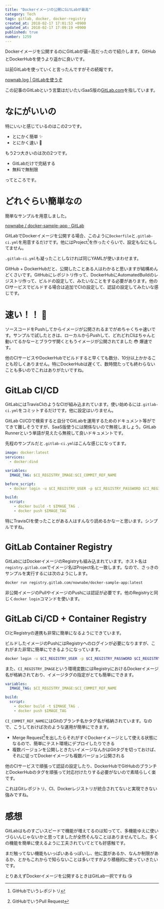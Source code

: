 ```yaml
---
title: "Dockerイメージの公開にGitLabが最高"
category: Tech
tags: gitlab, docker, docker-registry
created_at: 2018-02-17 17:01:53 +0900
updated_at: 2018-02-17 17:09:19 +0900
published: true
number: 1259
---
```


Dockerイメージを公開するのにGitLabが最:star:高だったので紹介します。GitHubとDockerHubを使うより遥かに良いです。

以前GitLabを使っていくと言ったんですがその続報です。

[nownab.log | GitLabを使うぞ](https://blog.nownabe.com/2018/02/07/1252.html)

この記事のGitLabという言葉はだいたいSaaS版の[GitLab.com](https://gitlab.com/)を指しています。

# なにがいいの
特にいいと感じているのはこの2つです。

* とにかく簡単 :sparkles:
* とにかく速い :rocket:

もう2つ大きいのは次の2つです。

* GitLabだけで完結する
* 無料で無制限

ってところです。

# どれぐらい簡単なの
簡単なサンプルを用意しました。

[nownabe / docker-sample-app · GitLab](https://gitlab.com/nownabe/docker-sample-app)

GitLabでDockerイメージを公開する場合、このように`Dockerfile`と`.gitlab-ci.yml`を用意するだけです。他にはProject[^1]を作ったぐらいで、設定もなにもしてません。

`.gitlab-ci.yml`も凝ったことしなければ同じYAMLが使いまわせます。

GitHub + DockerHubだと、公開したことある人はわかると思いますが結構めんどくさいです。GitHubにレポジトリ作って、DockerHubにAutomatedBuildのレジストリ作って、ビルドの設定して、みたいなことをする必要があります。他のCIサービスでビルドする場合は追加でCIの設定して、認証の設定してみたいな感じです。

[^1]: GitHubでいうレポジトリ


# 速い！！ :rocket:

ソースコードをPushしてからイメージが公開されるまでがめちゃくちゃ速いです。サンプルで試したときは、ローカルからPushして、どれどれCIはちゃんと動いてるかなーとブラウザ開くともうイメージが公開されてました :flushed: 爆速です。

他のCIサービスやDockerHubでビルドすると早くても数分、10分以上かかることも珍しくありません。特にDockerHubは遅くて、数時間たっても終わらないことも多いのでこれはありがたいですね。

# GitLab CI/CD

GitLabにはTravisCIのようなCIが組み込まれています。使い始めるには`.gitlab-ci.yml`をコミットするだけです。他に設定はいりません。

GitLab CI/CDで検索すると自分でGitLabを運用するためのドキュメント等がでてきて難しそうですが、SaaS版使うには関係ないので無視しましょう。GitLab Runnerという単語が見えたら無視して良いドキュメントです。

先程のサンプルだと`.gitlab-ci.yml`はこんな感じになってます。

```yaml:.gitlab-ci.yml
image: docker:latest
services:
  - docker:dind

variables:
  IMAGE_TAG: $CI_REGISTRY_IMAGE:$CI_COMMIT_REF_NAME

before_script:
  - docker login -u $CI_REGISTRY_USER -p $CI_REGISTRY_PASSWORD $CI_REGISTRY

build:
  script:
    - docker build -t $IMAGE_TAG .
    - docker push $IMAGE_TAG
```

特にTravisCIを使ったことがある人はすんなり読めるかなーと思います。シンプルですね。

# GitLab Container Registry

GitLabにはDockerイメージのRegistryも組み込まれています。ホスト名は`registry.gitlab.com`でイメージ名はProject名と一致します。なので、さっきのサンプルを実行するには次のようにします。

```bash
docker run registry.gitlab.com/nownabe/docker-sample-app:latest
```

非公開イメージのPullやイメージのPushには認証が必要です。他のRegistryと同じく`docker login`コマンドを使います。

# GitLab Ci/CD + Container Registry

CIとRegistryの連携も非常に簡単になるようにできています。

ビルドしたイメージのPushにはRegistryへのログインが必要になりますが、これがまた非常に簡単にできるようになっています。

```bash
docker login -u $CI_REGISTRY_USER -p $CI_REGISTRY_PASSWORD $CI_REGISTRY
```

また、`CI_REGISTRY_IMAGE`という環境変数にはRegistryにおけるDockerイメージ名が格納されており、イメージタグの指定がとても簡単にできます。

```yaml
variables:
  IMAGE_TAG: $CI_REGISTRY_IMAGE:$CI_COMMIT_REF_NAME

build:
  script:
    - docker build -t $IMAGE_TAG .
    - docker push $IMAGE_TAG
```

`CI_COMMIT_REF_NAME`にはGitのブランチ名かタグ名が格納されています。なので、こうしておけば次のような運用が簡単にできます。

* Merge Request[^2]を出したらそれがすぐDockerイメージとして使える状態になるので、簡単にテスト環境にデプロイしたりできる
* 複数バージョンを公開しときたいイメージなんかはGitタグを切っておけば、それに従ってDockerイメージも複数バージョン公開される

[^2]: GitHubでいうPull Request

他のCIサービスで頑張って認証の設定したり、DockerHubでGitHubのブランチとDockerHubのタグを頑張って対応付けたりする必要がないので素晴らしく楽です。

これはGitレポジトリ、CI、Dockerレジストリが統合されてないと実現できない強みですね。

# 感想

GitLabはものすごいスピードで機能が増えてるのは知ってて、多機能ゆえに使いづらいんじゃないかと思ってましたが全然そんなことはありませんでした。多くの機能を簡単に使えるように工夫されていてとても好感触です。

まだ触ってない機能もいっぱいあるっぽいし、他に罠があるか、なんか制限があるか、とかもこれからで知らないことは多いですがより積極的に使っていきたいです。

とりあえずDockerイメージを公開するときはGitLab一択ですね :kissing_heart: 

